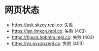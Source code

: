 # 网页状态
- https://ask.skzey.repl.co: 失败
- https://jsn.limkon.repl.co: 失败 (403)
- https://figura.hpbmm.repl.co: 失败 (403)
- https://ys.pyxzp.repl.co: 失败 (403)
